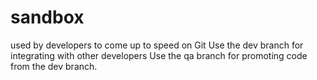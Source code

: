 # sandbox
used by developers to come up to speed on Git
Use the dev branch for integrating with other developers
Use the qa branch for promoting code from the dev branch.
